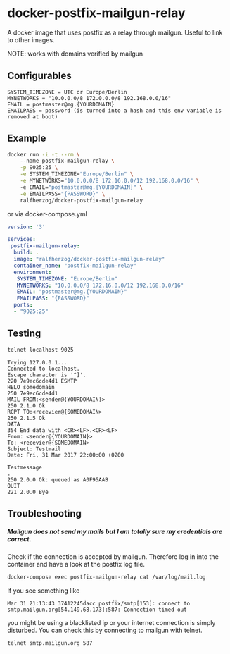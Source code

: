 # docker-postfix-mailgun-relay
A docker image that uses postfix as a relay through mailgun. Useful to link to other images.

NOTE: works with domains verified by mailgun

## Configurables

```
SYSTEM_TIMEZONE = UTC or Europe/Berlin
MYNETWORKS = "10.0.0.0/8 172.0.0.0/8 192.168.0.0/16"
EMAIL = postmaster@mg.{YOURDOMAIN}
EMAILPASS = password (is turned into a hash and this env variable is removed at boot)
```

## Example

```bash
docker run -i -t --rm \                                                        
    --name postfix-mailgun-relay \
    -p 9025:25 \
    -e SYSTEM_TIMEZONE="Europe/Berlin" \
    -e MYNETWORKS="10.0.0.0/8 172.16.0.0/12 192.168.0.0/16" \                    
    -e EMAIL="postmaster@mg.{YOURDOMAIN}" \
    -e EMAILPASS="{PASSWORD}" \
    ralfherzog/docker-postfix-mailgun-relay
```

or via docker-compose.yml

```yaml
version: '3'

services:
 postfix-mailgun-relay:
  build: .
  image: "ralfherzog/docker-postfix-mailgun-relay"
  container_name: "postfix-mailgun-relay"
  environment:
   SYSTEM_TIMEZONE: "Europe/Berlin"
   MYNETWORKS: "10.0.0.0/8 172.16.0.0/12 192.168.0.0/16"
   EMAIL: "postmaster@mg.{YOURDOMAIN}"
   EMAILPASS: "{PASSWORD}"
  ports:
  - "9025:25"
```

## Testing

```bash
telnet localhost 9025
```
```text
Trying 127.0.0.1...
Connected to localhost.
Escape character is '^]'.
220 7e9ec6cde4d1 ESMTP
HELO somedomain
250 7e9ec6cde4d1
MAIL FROM:<sender@{YOURDOMAIN}>
250 2.1.0 Ok
RCPT TO:<recevier@{SOMEDOMAIN>
250 2.1.5 Ok
DATA
354 End data with <CR><LF>.<CR><LF>
From: <sender@{YOURDOMAIN}>
To: <recevier@{SOMEDOMAIN>
Subject: Testmail
Date: Fri, 31 Mar 2017 22:00:00 +0200
 
Testmessage
.
250 2.0.0 Ok: queued as A0F95AAB
QUIT
221 2.0.0 Bye
```

## Troubleshooting

##### Mailgun does not send my mails but I am totally sure my credentials are correct.

Check if the connection is accepted by mailgun. Therefore log in into the container and have a look at the postfix log 
file.

```bash
docker-compose exec postfix-mailgun-relay cat /var/log/mail.log
```

If you see something like
```text
Mar 31 21:13:43 37412245dacc postfix/smtp[153]: connect to smtp.mailgun.org[54.149.68.173]:587: Connection timed out
```
you might be using a blacklisted ip or your internet connection is simply disturbed. You can check this by connecting
to mailgun with telnet.

```bash
telnet smtp.mailgun.org 587
```
